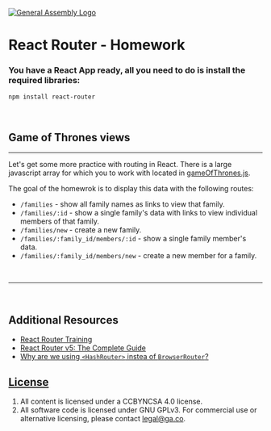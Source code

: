 [![General Assembly Logo](https://camo.githubusercontent.com/1a91b05b8f4d44b5bbfb83abac2b0996d8e26c92/687474703a2f2f692e696d6775722e636f6d2f6b6538555354712e706e67)](https://generalassemb.ly/education/web-development-immersive)

# React Router - Homework

### You have a React App ready, all you need to do is install the required libraries:
`npm install react-router`

<br/>

## Game of Thrones views
---

Let's get some more practice with routing in React. There is a large javascript
array for which you to work with located in [gameOfThrones.js](gameOfThrones.js).

The goal of the homewrok is to display this data with the following routes:

- `/families` -  show all family names as links to view that family.
- `/families/:id` - show a single family's data with links to view individual
  members of that family.
- `/families/new` - create a new family.
- `/families/:family_id/members/:id` -  show a single family member's data.
- `/families/:family_id/members/new` - create a new member for a family.

<br/>

---

<br/>

## Additional Resources

- [React Router Training](https://reacttraining.com/react-router/)
- [React Router v5: The Complete Guide](https://www.sitepoint.com/react-router-complete-guide/)
- [Why are we using `<HashRouter>` instea of `BrowserRouter`?](https://stackoverflow.com/questions/27928372/react-router-urls-dont-work-when-refreshing-or-writting-manually)

## [License](LICENSE)

1. All content is licensed under a CC­BY­NC­SA 4.0 license.
1. All software code is licensed under GNU GPLv3. For commercial use or
    alternative licensing, please contact legal@ga.co.
